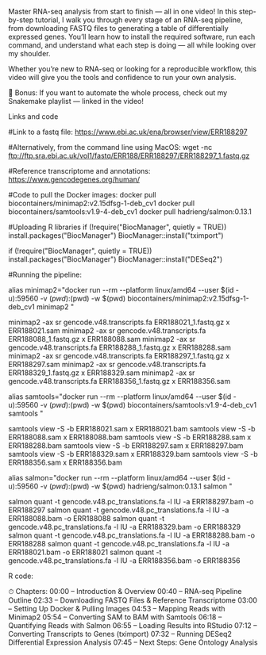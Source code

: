 Master RNA-seq analysis from start to finish — all in one video!
In this step-by-step tutorial, I walk you through every stage of an RNA-seq pipeline, from downloading FASTQ files to generating a table of differentially expressed genes. You’ll learn how to install the required software, run each command, and understand what each step is doing — all while looking over my shoulder.

Whether you’re new to RNA-seq or looking for a reproducible workflow, this video will give you the tools and confidence to run your own analysis.

🔗 Bonus: If you want to automate the whole process, check out my Snakemake playlist — linked in the video!

Links and code

#Link to a fastq file: https://www.ebi.ac.uk/ena/browser/view/ERR188297

#Alternatively, from the command line using MacOS: 
wget -nc ftp://ftp.sra.ebi.ac.uk/vol1/fastq/ERR188/ERR188297/ERR188297_1.fastq.gz

#Reference transcriptome and annotations: 
https://www.gencodegenes.org/human/

#Code to pull the Docker images:
docker pull biocontainers/minimap2:v2.15dfsg-1-deb_cv1
docker pull biocontainers/samtools:v1.9-4-deb_cv1
docker pull hadrieng/salmon:0.13.1

#Uploading R libraries
if (!require("BiocManager", quietly = TRUE))
    install.packages("BiocManager")
BiocManager::install("tximport")

if (!require("BiocManager", quietly = TRUE))
    install.packages("BiocManager")
BiocManager::install("DESeq2")

#Running the pipeline: 

alias minimap2="docker run --rm --platform linux/amd64 --user $(id -u):59560 -v $(pwd):$(pwd) -w $(pwd) biocontainers/minimap2:v2.15dfsg-1-deb_cv1 minimap2 "

minimap2 -ax sr gencode.v48.transcripts.fa ERR188021_1.fastq.gz x ERR188021.sam
minimap2 -ax sr gencode.v48.transcripts.fa ERR188088_1.fastq.gz x ERR188088.sam
minimap2 -ax sr gencode.v48.transcripts.fa ERR188288_1.fastq.gz x ERR188288.sam
minimap2 -ax sr gencode.v48.transcripts.fa ERR188297_1.fastq.gz x ERR188297.sam
minimap2 -ax sr gencode.v48.transcripts.fa ERR188329_1.fastq.gz x ERR188329.sam
minimap2 -ax sr gencode.v48.transcripts.fa ERR188356_1.fastq.gz x ERR188356.sam

alias samtools="docker run --rm --platform linux/amd64 --user $(id -u):59560 -v $(pwd):$(pwd) -w $(pwd) biocontainers/samtools:v1.9-4-deb_cv1 samtools "

samtools view -S -b ERR188021.sam x ERR188021.bam
samtools view -S -b ERR188088.sam x ERR188088.bam
samtools view -S -b ERR188288.sam x ERR188288.bam
samtools view -S -b ERR188297.sam x ERR188297.bam
samtools view -S -b ERR188329.sam x ERR188329.bam
samtools view -S -b ERR188356.sam x ERR188356.bam

alias salmon="docker run --rm --platform linux/amd64 --user $(id -u):59560 -v $(pwd):$(pwd) -w $(pwd) hadrieng/salmon:0.13.1 salmon "

salmon quant -t gencode.v48.pc_translations.fa -l IU -a ERR188297.bam -o ERR188297
salmon quant -t gencode.v48.pc_translations.fa -l IU -a ERR188088.bam -o ERR188088
salmon quant -t gencode.v48.pc_translations.fa -l IU -a ERR188329.bam -o ERR188329
salmon quant -t gencode.v48.pc_translations.fa -l IU -a ERR188288.bam -o ERR188288
salmon quant -t gencode.v48.pc_translations.fa -l IU -a ERR188021.bam -o ERR188021
salmon quant -t gencode.v48.pc_translations.fa -l IU -a ERR188356.bam -o ERR188356

R code: 

⏱ Chapters:
00:00 – Introduction & Overview
00:40 – RNA-seq Pipeline Outline
02:33 – Downloading FASTQ Files & Reference Transcriptome
03:00 – Setting Up Docker & Pulling Images
04:53 – Mapping Reads with Minimap2
05:54 – Converting SAM to BAM with Samtools
06:18 – Quantifying Reads with Salmon
06:55 – Loading Results into RStudio
07:12 – Converting Transcripts to Genes (tximport)
07:32 – Running DESeq2 Differential Expression Analysis
07:45 – Next Steps: Gene Ontology Analysis
